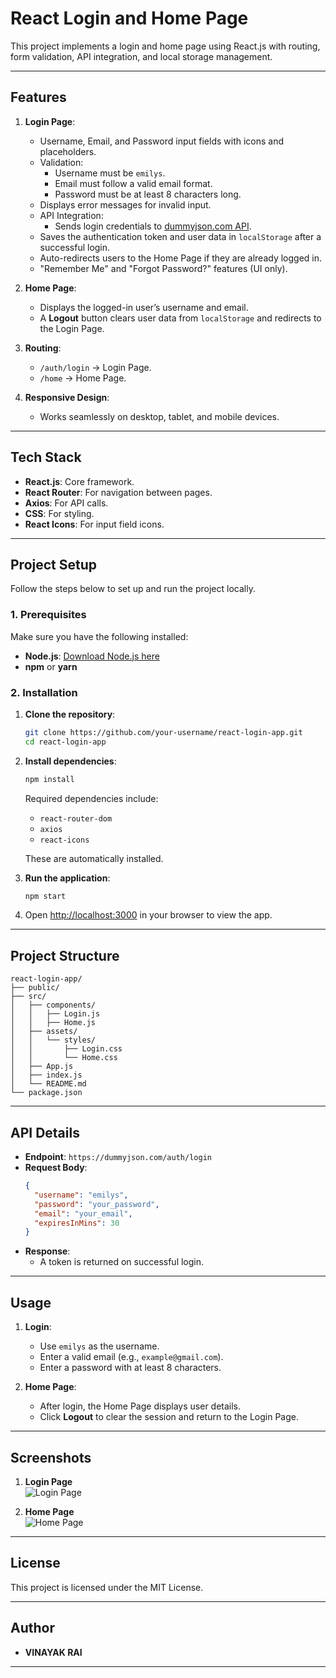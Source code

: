 # **React Login and Home Page**

This project implements a login and home page using React.js with routing, form validation, API integration, and local storage management.

---

## **Features**

1. **Login Page**:
   - Username, Email, and Password input fields with icons and placeholders.
   - Validation:
     - Username must be `emilys`.
     - Email must follow a valid email format.
     - Password must be at least 8 characters long.
   - Displays error messages for invalid input.
   - API Integration:
     - Sends login credentials to [dummyjson.com API](https://dummyjson.com/auth/login).
   - Saves the authentication token and user data in `localStorage` after a successful login.
   - Auto-redirects users to the Home Page if they are already logged in.
   - "Remember Me" and "Forgot Password?" features (UI only).

2. **Home Page**:
   - Displays the logged-in user’s username and email.
   - A **Logout** button clears user data from `localStorage` and redirects to the Login Page.

3. **Routing**:
   - `/auth/login` → Login Page.
   - `/home` → Home Page.

4. **Responsive Design**:
   - Works seamlessly on desktop, tablet, and mobile devices.

---

## **Tech Stack**

- **React.js**: Core framework.
- **React Router**: For navigation between pages.
- **Axios**: For API calls.
- **CSS**: For styling.
- **React Icons**: For input field icons.

---

## **Project Setup**

Follow the steps below to set up and run the project locally.

### **1. Prerequisites**

Make sure you have the following installed:
- **Node.js**: [Download Node.js here](https://nodejs.org/)
- **npm** or **yarn**

### **2. Installation**

1. **Clone the repository**:

   ```bash
   git clone https://github.com/your-username/react-login-app.git
   cd react-login-app
   ```

2. **Install dependencies**:

   ```bash
   npm install
   ```

   Required dependencies include:
   - `react-router-dom`
   - `axios`
   - `react-icons`

   These are automatically installed.

3. **Run the application**:

   ```bash
   npm start
   ```

4. Open [http://localhost:3000](http://localhost:3000) in your browser to view the app.

---

## **Project Structure**

```
react-login-app/
├── public/
├── src/
│   ├── components/
│   │   ├── Login.js
│   │   ├── Home.js
│   ├── assets/
│   │   └── styles/
│   │       ├── Login.css
│   │       └── Home.css
│   ├── App.js
│   ├── index.js
│   └── README.md
└── package.json
```

---

## **API Details**

- **Endpoint**: `https://dummyjson.com/auth/login`
- **Request Body**:
   ```json
   {
     "username": "emilys",
     "password": "your_password",
     "email": "your_email",
     "expiresInMins": 30
   }
   ```
- **Response**:
   - A token is returned on successful login.

---

## **Usage**

1. **Login**:
   - Use `emilys` as the username.
   - Enter a valid email (e.g., `example@gmail.com`).
   - Enter a password with at least 8 characters.

2. **Home Page**:
   - After login, the Home Page displays user details.
   - Click **Logout** to clear the session and return to the Login Page.

---

## **Screenshots**

1. **Login Page**  
   ![Login Page](screenshots/login.png)

2. **Home Page**  
   ![Home Page](screenshots/home.png)

---

## **License**

This project is licensed under the MIT License.

---

## **Author**

- **VINAYAK RAI**
---
